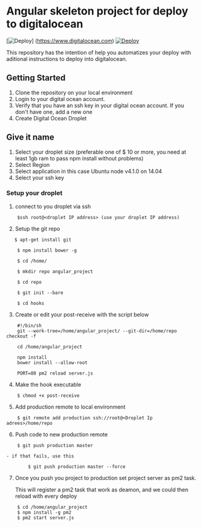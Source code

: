 # Angular skeleton project for deploy to digitalocean
[![Deploy](https://assets.digitalocean.com/blog/sammy-cleaning-up.png)]
(https://www.digitalocean.com)
[![Deploy](http://angularconnect.com/perch/resources/angular.png)](https://www.digitalocean.com)

This repository has the intention of help you automatizes your deploy with aditional instructions to deploy into digitalocean.

## Getting Started
1. Clone the repository on your local environment
2. Login to your digital ocean account.
3. Verify that you have an ssh key in your digital ocean account. If you don't have one, add a new one
4. Create Digital Ocean Droplet

## Give it name
1. Select your droplet size (preferable one of $ 10 or more, you need at least 1gb ram to pass npm install without problems)
2. Select Region
3. Select application in this case Ubuntu node v4.1.0 on 14.04
4. Select your ssh key

### Setup your droplet
1. connect to you droplet via ssh
```
    $ssh root@<droplet IP address> (use your droplet IP address)
```
2. Setup the git repo
 ```
    $ apt-get install git
```

```
    $ npm install bower -g
```
```
    $ cd /home/
```

```
    $ mkdir repo angular_project
```

```
    $ cd repo
```

```
    $ git init --bare
```

```
    $ cd hooks
```
3. Create or edit your post-receive with the script below
```
    #!/bin/sh
    git --work-tree=/home/angular_project/ --git-dir=/home/repo checkout -f

    cd /home/angular_project

    npm install
    bower install --allow-root

    PORT=80 pm2 reload server.js
```
4. Make the hook executable
```
    $ chmod +x post-receive
```

5. Add production remote to local environment
```
    $ git remote add production ssh://root@<Droplet Ip adrees>/home/repo
```
6. Push code to new production remote
```
    $ git push production master
````
    - if that fails, use this
```
        $ git push production master --force
```
7. Once you push you project to production set project server as pm2 task.

    This will register a pm2 task that work as deamon, and we could then reload with every deploy
```
    $ cd /home/angular_project
    $ npm install -g pm2
    $ pm2 start server.js
```
